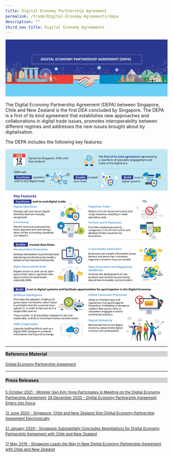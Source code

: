 ```yaml
---
title: Digital Economy Partnership Agreement
permalink: /trade/Digital-Economy-Agreements/depa
description: ""
third_nav_title: Digital Economy Agreements
---
```

![DEPA Banner](/images/Trade/Digital%20Economy%20Agreements/DEA%20_DEPABanner.png)

The Digital Economy Partnership Agreement (DEPA) between Singapore, Chile and New Zealand is the first DEA concluded by Singapore. The DEPA is a first of its kind agreement that establishes new approaches and collaborations in digital trade issues, promotes interoperability between different regimes and addresses the new issues brought about by digitalisation.

The DEPA includes the following key features:

![DEPA Infographics](/images/Trade/Digital%20Economy%20Agreements/DEA%20_DEPAInfographic.png)

<hr>
<div style="background-color:lightgray;"><strong>Reference Material</strong></div>

<small>[Digital Economy Partnership Agreement](/files/Trade/DEA/DEPA/Digital%20Economy%20Partnership%20Agreement.pdf)</small>

<hr>

<h4 style="background-color:lightgray;">Press Releases</h4>

<small>[5 October 2021 - Minister Gan Kim Yong Participates in Meeting on the Digital Economy Partnership Agreement](/files/Trade/DEA/DEPA/Minister%20Gan%20Kim%20Yong%20participates%20in%20Mtg%20on%20the%20Digital%20Economy%20Partnership%20Agreement.pdf)</small>
<small>[28 December 2020 - Digital Economy Partnership Agreement Enters into Force](/files/Trade/DEA/DEPA/28%20Dec%2020020%20-%20Press%20Release%20-%20Digital%20Economy%20Partnership%20Agreement%20Enters%20into%20Force.pdf)</small>

<small>[12 June 2020 - Singapore, Chile and New Zealand Sign Digital Economy Partnership Agreement Electronically](/files/Trade/DEA/DEPA/Joint%20Press%20Release%20Electronic%20Signing%20of%20Digital%20Economy%20Partnership%20Agreement%2012%20June.pdf)</small>

<small>[21 January 2020 - Singapore Substantially Concludes Negotiations for Digital Economy Partnership Agreement with Chile and New Zealand](/files/Trade/DEA/DEPA/Joint%20Press%20Release-SG%20Substantially%20Concludes%20Negotiations%20for%20Di.pdf)</small>

<small>[17 May 2019 - Singapore Leads the Way in New Digital Economy Partnership Agreement with Chile and New Zealand](/files/Trade/DEA/DEPA/Press%20release%20on%20the%20start%20of%20DEPA%20negotiations%20%20May%202019.pdf)</small>
